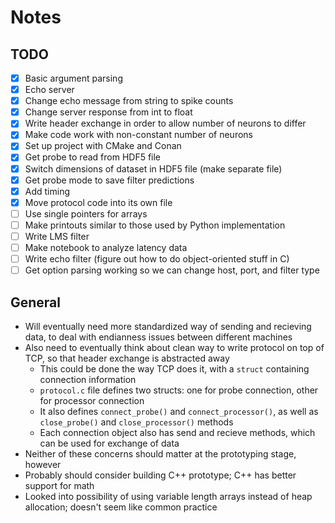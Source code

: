 # Notes

## TODO

- [x] Basic argument parsing
- [x] Echo server
- [x] Change echo message from string to spike counts
- [x] Change server response from int to float
- [x] Write header exchange in order to allow number of neurons to differ
- [x] Make code work with non-constant number of neurons
- [x] Set up project with CMake and Conan
- [x] Get probe to read from HDF5 file
- [x] Switch dimensions of dataset in HDF5 file (make separate file)
- [x] Get probe mode to save filter predictions
- [x] Add timing
- [x] Move protocol code into its own file
- [ ] Use single pointers for arrays
- [ ] Make printouts similar to those used by Python implementation
- [ ] Write LMS filter
- [ ] Make notebook to analyze latency data
- [ ] Write echo filter (figure out how to do object-oriented stuff in C)
- [ ] Get option parsing working so we can change host, port, and filter type

## General

- Will eventually need more standardized way of sending and recieving data, to deal with endianness issues between different machines
- Also need to eventually think about clean way to write protocol on top of TCP, so that header exchange is abstracted away
    - This could be done the way TCP does it, with a `struct` containing connection information
    - `protocol.c` file defines two structs: one for probe connection, other for processor connection
    - It also defines `connect_probe()` and `connect_processor()`, as well as `close_probe()` and `close_processor()` methods
    - Each connection object also has send and recieve methods, which can be used for exchange of data
- Neither of these concerns should matter at the prototyping stage, however
- Probably should consider building C++ prototype; C++ has better support for math
- Looked into possibility of using variable length arrays instead of heap allocation; doesn't seem like common practice
